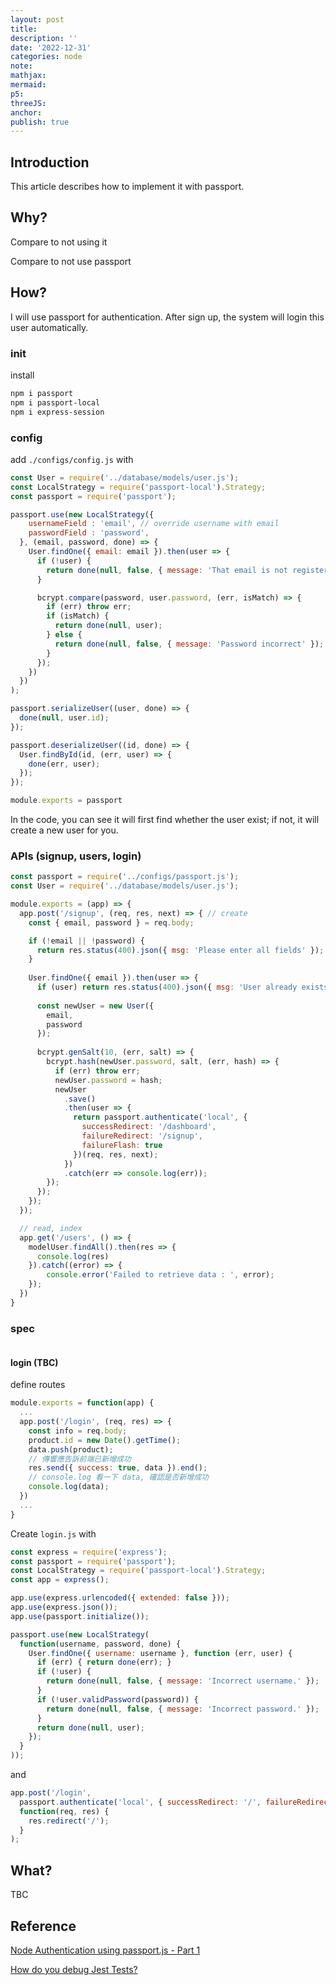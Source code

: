 ```yaml
---
layout: post
title:
description: ''
date: '2022-12-31'
categories: node
note:
mathjax:
mermaid:
p5:
threeJS:
anchor:
publish: true
---
```


## Introduction

This article describes how to implement it with passport.

## Why?

Compare to not using it

Compare to not use passport

## How?

I will use passport for authentication. After sign up, the system will login this user automatically.

### init

install

```bash
npm i passport
npm i passport-local
npm i express-session
```

### config

add `./configs/config.js` with

```javascript
const User = require('../database/models/user.js');
const LocalStrategy = require('passport-local').Strategy;
const passport = require('passport');

passport.use(new LocalStrategy({
    usernameField : 'email', // override username with email
    passwordField : 'password',
  }, (email, password, done) => {
    User.findOne({ email: email }).then(user => {
      if (!user) {
        return done(null, false, { message: 'That email is not registered' });
      }

      bcrypt.compare(password, user.password, (err, isMatch) => {
        if (err) throw err;
        if (isMatch) {
          return done(null, user);
        } else {
          return done(null, false, { message: 'Password incorrect' });
        }
      });
    })
  })
);

passport.serializeUser((user, done) => {
  done(null, user.id);
});

passport.deserializeUser((id, done) => {
  User.findById(id, (err, user) => {
    done(err, user);
  });
});

module.exports = passport
```

In the code, you can see it will first find whether the user exist; if not, it will create a new user for you.

### APIs (signup, users, login)

```javascript
const passport = require('../configs/passport.js');
const User = require('../database/models/user.js');

module.exports = (app) => {
  app.post('/signup', (req, res, next) => { // create
    const { email, password } = req.body;

    if (!email || !password) {
      return res.status(400).json({ msg: 'Please enter all fields' });
    }
    
    User.findOne({ email }).then(user => {
      if (user) return res.status(400).json({ msg: 'User already exists' });
  
      const newUser = new User({
        email,
        password
      });
  
      bcrypt.genSalt(10, (err, salt) => {
        bcrypt.hash(newUser.password, salt, (err, hash) => {
          if (err) throw err;
          newUser.password = hash;
          newUser
            .save()
            .then(user => {
              return passport.authenticate('local', {
                successRedirect: '/dashboard',
                failureRedirect: '/signup',
                failureFlash: true
              })(req, res, next);
            })
            .catch(err => console.log(err));
        });
      });
    });
  });

  // read, index
  app.get('/users', () => {
    modelUser.findAll().then(res => {
      console.log(res)
    }).catch((error) => {
        console.error('Failed to retrieve data : ', error);
    });
  })
}
```

### spec

```javascript

```

#### login (TBC)

define routes

```javascript
module.exports = function(app) {
  ...
  app.post('/login', (req, res) => {
    const info = req.body;
    product.id = new Date().getTime();
    data.push(product);
    // 傳響應告訴前端已新增成功
    res.send({ success: true, data }).end();
    // console.log 看一下 data, 確認是否新增成功
    console.log(data);
  })
  ...
}
```

Create `login.js` with

```javascript
const express = require('express');
const passport = require('passport');
const LocalStrategy = require('passport-local').Strategy;
const app = express();

app.use(express.urlencoded({ extended: false }));
app.use(express.json());
app.use(passport.initialize());

passport.use(new LocalStrategy(
  function(username, password, done) {
    User.findOne({ username: username }, function (err, user) {
      if (err) { return done(err); }
      if (!user) {
        return done(null, false, { message: 'Incorrect username.' });
      }
      if (!user.validPassword(password)) {
        return done(null, false, { message: 'Incorrect password.' });
      }
      return done(null, user);
    });
  }
));
```

and

```javascript
app.post('/login',
  passport.authenticate('local', { successRedirect: '/', failureRedirect: '/login' }),
  function(req, res) {
    res.redirect('/');
  }
);
```

## What?

TBC

## Reference

[Node Authentication using passport.js - Part 1](https://dev.to/ganeshmani/node-authentication-using-passport-js-part-1-53k7)

[How do you debug Jest Tests?](https://stackoverflow.com/questions/33247602/how-do-you-debug-jest-tests)
